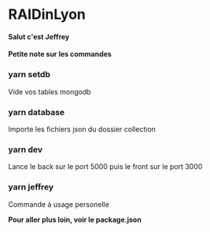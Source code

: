 # RAIDinLyon

#### Salut c'est Jeffrey

**Petite note sur les commandes**

### yarn setdb

Vide vos tables mongodb

### yarn database

Importe les fichiers json du dossier collection

### yarn dev

Lance le back sur le port 5000 puis le front sur le port 3000

### yarn jeffrey

Commande à usage personelle

**Pour aller plus loin, voir le package.json**
